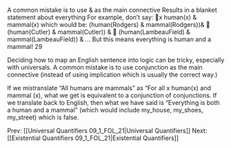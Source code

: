 ﻿A common mistake is to use & as the main connective
Results in a blanket statement about everything
For example, don’t say:
x human(x) & mammal(x)
 which would be:
		(human(Rodgers) & mammal(Rodgers))& 	(human(Cutler) & mammal(Cutler)) & 	(human(LambeauField) & mammal(LambeauField)) & …
But this means everything is human and a mammal!
29

Deciding how to map an English sentence into logic can be tricky, especially with universals.  A common mistake is to use conjunction as the main connective (instead of using implication which is usually the correct way.)

If we mistranslate “All humans are mammals” as “For all x human(x) and mammal (x), what we get is equivalent to a conjunction of conjunctions. If we translate back to English, then what we have said is “Everything is both a human and a mammal”  (which would include my_house, my_shoes, my_street) which is false.

Prev: [[Universal Quantifiers 09_1_FOL_21|Universal Quantifiers]]
Next: [[Existential Quantifiers 09_1_FOL_21|Existential Quantifiers]]